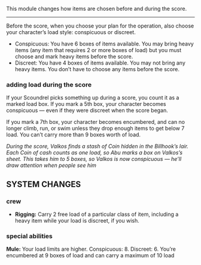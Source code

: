 This module changes how items are chosen before and during
the score.
***
Before the score, when you choose your plan for the operation, also
choose your character’s load style: conspicuous or discreet.
- Conspicuous: You have 6 boxes of items available. You may bring heavy items (any item that requires 2 or more boxes of load) but you must choose and mark heavy items before the score.
- Discreet: You have 4 boxes of items available. You may not bring any heavy items. You don’t  have to choose any items before the score.
### adding load during the score
If your Scoundrel picks something up during a score, you count it as
a marked load box. If you mark a 5th box, your character becomes
conspicuous — even if they were discreet when the score began.

If you mark a 7th box, your character becomes encumbered, and can
no longer climb, run, or swim unless they drop enough items to get
below 7 load. You can’t carry more than 9 boxes worth of load.

*During the score, Valkos finds a stash of Coin hidden in the*
*Billhook’s lair. Each Coin of cash counts as one load, so Abu marks*
*a box on Valkos’s sheet. This takes him to 5 boxes, so Valkos is*
*now conspicuous — he’ll draw attention when people see him*

## SYSTEM CHANGES
### crew
- **Rigging:** Carry 2 free load of a particular class of item, including
a heavy item while your load is discreet, if you wish.
### special abilities
**Mule:** Your load limits are higher. Conspicuous: 8. Discreet: 6.
You’re encumbered at 9 boxes of load and can carry a maximum
of 10 load